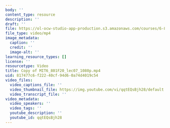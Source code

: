 ```yaml
---
body: ''
content_type: resource
description: ''
draft: ''
file: https://ol-ocw-studio-app-production.s3.amazonaws.com/courses/6-801-machine-vision-fall-2020/copy-of-mit6_801f20_lec07_1080p_360p_16_9.mp4
file_type: video/mp4
image_metadata:
  caption: ''
  credit: ''
  image-alt: ''
learning_resource_types: []
license: ''
resourcetype: Video
title: Copy of MIT6_801F20_lec07_1080p.mp4
uid: 817477c6-f222-40cf-94d6-0a74d4019c54
video_files:
  video_captions_file: ''
  video_thumbnail_file: https://img.youtube.com/vi/qqtEQsBjh28/default.jpg
  video_transcript_file: ''
video_metadata:
  video_speakers: ''
  video_tags: ''
  youtube_description: ''
  youtube_id: qqtEQsBjh28
---
```

